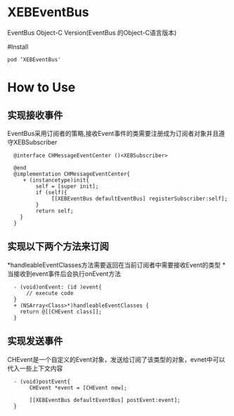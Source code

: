 # XEBEventBus
EventBus Object-C Version(EventBus 的Object-C语言版本)

#Install
```
pod ‘XEBEventBus'
```

# How to Use

## 实现接收事件
EventBus采用订阅者的策略,接收Event事件的类需要注册成为订阅者对象并且遵守XEBSubscriber

``` obj-c
  @interface CHMessageEventCenter ()<XEBSubscriber>

  @end
  @implementation CHMessageEventCenter{
     + (instancetype)init{
         self = [super init];
         if (self){
              [[XEBEventBus defaultEventBus] registerSubscriber:self];
         }
         return self;
    }
  }

```

## 实现以下两个方法来订阅
*handleableEventClasses方法需要返回在当前订阅者中需要接收Event的类型
*当接收到event事件后会执行onEvent方法

``` obj-c
  - (void)onEvent: (id )event{
      // execute code 
  }
  + (NSArray<Class>*)handleableEventClasses {
    return @[[CHEvent class]];
  }
```

## 实现发送事件
CHEvent是一个自定义的Event对象，发送给订阅了该类型的对象，evnet中可以代入一些上下文内容
``` obj-c
  - (void)postEvent{
       CHEvent *event = [CHEvent new];

       [[XEBEventBus defaultEventBus] postEvent:event];
  }

```
